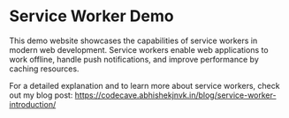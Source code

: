 # Service Worker Demo
This demo website showcases the capabilities of service workers in modern web development. Service workers enable web applications to work offline, handle push notifications, and improve performance by caching resources.

For a detailed explanation and to learn more about service workers, check out my blog post: https://codecave.abhishekjnvk.in/blog/service-worker-introduction/

